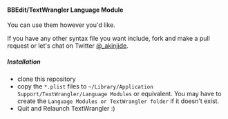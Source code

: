 #### BBEdit/TextWrangler Language Module

You can use them however you'd like.

If you have any other syntax file you want include, fork and make a pull request or let's chat on Twitter  [@_akinjide](https://twitter.com/_akinjide).

##### Installation

- clone this repository
- copy the `*.plist` files to `~/Library/Application Support/TextWrangler/Language Modules` or equivalent. You may have to create the `Language Modules or TextWrangler folder` if it doesn't exist.
- Quit and Relaunch TextWrangler :)